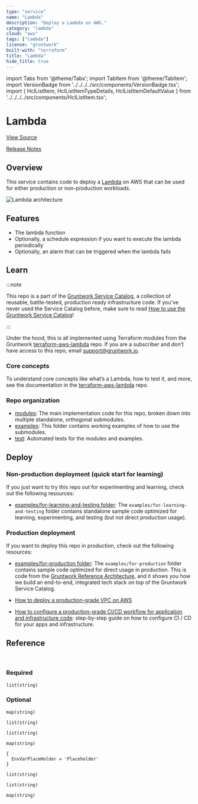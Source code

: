 ```yaml
---
type: "service"
name: "Lambda"
description: "Deploy a Lambda on AWS."
category: "lambda"
cloud: "aws"
tags: ["lambda"]
license: "gruntwork"
built-with: "terraform"
title: "Lambda"
hide_title: true
---
```


import Tabs from '@theme/Tabs';
import TabItem from '@theme/TabItem';
import VersionBadge from '../../../../src/components/VersionBadge.tsx';
import { HclListItem, HclListItemTypeDetails, HclListItemDefaultValue } from '../../../../src/components/HclListItem.tsx';

<VersionBadge version="0.85.0" lastModifiedVersion="0.85.0"/>

# Lambda


<a href="https://github.com/gruntwork-io/terraform-aws-service-catalog/tree/master/modules/services/lambda" className="link-button">View Source</a>

<a href="https://github.com/gruntwork-io/terraform-aws-service-catalog/releases?q=services%2Flambda" className="link-button" title="Release notes for only the service catalog versions which impacted this service.">Release Notes</a>

## Overview

This service contains code to deploy a [Lambda](https://aws.amazon.com/lambda) on AWS that can be used for either
production or non-production workloads.

![Lambda architecture](/img/reference/services/app-orchestration/lambda-service-architecture.png)

## Features

*   The lambda function
*   Optionally, a schedule expression if you want to execute the lambda periodically
*   Optionally, an alarm that can be triggered when the lambda fails

## Learn

:::note

This repo is a part of the [Gruntwork Service Catalog](https://github.com/gruntwork-io/terraform-aws-service-catalog/),
a collection of reusable, battle-tested, production ready infrastructure code.
If you’ve never used the Service Catalog before, make sure to read
[How to use the Gruntwork Service Catalog](https://docs.gruntwork.io/reference/services/intro/overview)!

:::

Under the hood, this is all implemented using Terraform modules from the Gruntwork
[terraform-aws-lambda](https://github.com/gruntwork-io/terraform-aws-lambda) repo. If you are a subscriber and don’t
have access to this repo, email <support@gruntwork.io>.

### Core concepts

To understand core concepts like what’s a Lambda, how to test it, and more, see the
documentation in the [terraform-aws-lambda](https://github.com/gruntwork-io/terraform-aws-lambda) repo.

### Repo organization

*   [modules](https://github.com/gruntwork-io/terraform-aws-service-catalog/tree/master/modules): The main implementation code for this repo, broken down into multiple standalone, orthogonal submodules.
*   [examples](https://github.com/gruntwork-io/terraform-aws-service-catalog/tree/master/examples): This folder contains working examples of how to use the submodules.
*   [test](https://github.com/gruntwork-io/terraform-aws-service-catalog/tree/master/test): Automated tests for the modules and examples.

## Deploy

### Non-production deployment (quick start for learning)

If you just want to try this repo out for experimenting and learning, check out the following resources:

*   [examples/for-learning-and-testing folder](https://github.com/gruntwork-io/terraform-aws-service-catalog/tree/master/examples/for-learning-and-testing): The
    `examples/for-learning-and-testing` folder contains standalone sample code optimized for learning, experimenting, and
    testing (but not direct production usage).

### Production deployment

If you want to deploy this repo in production, check out the following resources:

*   [examples/for-production folder](https://github.com/gruntwork-io/terraform-aws-service-catalog/tree/master/examples/for-production): The `examples/for-production` folder contains sample code
    optimized for direct usage in production. This is code from the
    [Gruntwork Reference Architecture](https://gruntwork.io/reference-architecture), and it shows you how we build an
    end-to-end, integrated tech stack on top of the Gruntwork Service Catalog.

*   [How to deploy a production-grade VPC on AWS](https://docs.gruntwork.io/guides/build-it-yourself/vpc/)

*   [How to configure a production-grade CI/CD workflow for application and infrastructure code](https://docs.gruntwork.io/guides/build-it-yourself/pipelines/):
    step-by-step guide on how to configure CI / CD for your apps and infrastructure.

## Reference

<Tabs>
<TabItem value="inputs" label="Inputs" default>

<br/>

### Required

<HclListItem name="alarm_sns_topic_arns" description="A list of SNS topic ARNs to notify when the lambda alarms change to ALARM, OK, or INSUFFICIENT_DATA state" requirement="required" type="list">
<HclListItemTypeDetails>

```hcl
list(string)
```

</HclListItemTypeDetails>
</HclListItem>

<HclListItem name="memory_size" description="The maximum amount of memory, in MB, your Lambda function will be able to use at runtime. Can be set in 64MB increments from 128MB up to 1536MB. Note that the amount of CPU power given to a Lambda function is proportional to the amount of memory you request, so a Lambda function with 256MB of memory has twice as much CPU power as one with 128MB." requirement="required" type="number">
</HclListItem>

<HclListItem name="name" description="The name of the Lambda function. Used to namespace all resources created by this module." requirement="required" type="string">
</HclListItem>

<HclListItem name="timeout" description="The maximum amount of time, in seconds, your Lambda function will be allowed to run. Must be between 1 and 900 seconds." requirement="required" type="number">
</HclListItem>

### Optional

<HclListItem name="assume_role_policy" description="A custom assume role policy for the IAM role for this Lambda function. If not set, the default is a policy that allows the Lambda service to assume the IAM role, which is what most users will need. However, you can use this variable to override the policy for special cases, such as using a Lambda function to rotate AWS Secrets Manager secrets." requirement="optional" type="string">
<HclListItemDefaultValue defaultValue="null"/>
</HclListItem>

<HclListItem name="cloudwatch_log_group_kms_key_id" description="The ID (ARN, alias ARN, AWS ID) of a customer managed KMS Key to use for encrypting log data." requirement="optional" type="string">
<HclListItemDefaultValue defaultValue="null"/>
</HclListItem>

<HclListItem name="cloudwatch_log_group_retention_in_days" description="The number of days to retain log events in the log group. Refer to https://registry.terraform.io/providers/hashicorp/aws/latest/docs/resources/cloudwatch_log_group#retention_in_days for all the valid values. When null, the log events are retained forever." requirement="optional" type="number">
<HclListItemDefaultValue defaultValue="null"/>
</HclListItem>

<HclListItem name="cloudwatch_log_group_subscription_destination_arn" description="The ARN of the destination to deliver matching log events to. Kinesis stream or Lambda function ARN. Only applicable if <a href=#should_create_cloudwatch_log_group><code>should_create_cloudwatch_log_group</code></a> is true." requirement="optional" type="string">
<HclListItemDefaultValue defaultValue="null"/>
</HclListItem>

<HclListItem name="cloudwatch_log_group_subscription_distribution" description="The method used to distribute log data to the destination. Only applicable when <a href=#cloudwatch_log_group_subscription_destination_arn><code>cloudwatch_log_group_subscription_destination_arn</code></a> is a kinesis stream. Valid values are `Random` and `ByLogStream`." requirement="optional" type="string">
<HclListItemDefaultValue defaultValue="null"/>
</HclListItem>

<HclListItem name="cloudwatch_log_group_subscription_filter_pattern" description="A valid CloudWatch Logs filter pattern for subscribing to a filtered stream of log events." requirement="optional" type="string">
<HclListItemDefaultValue defaultValue=""/>
</HclListItem>

<HclListItem name="cloudwatch_log_group_subscription_role_arn" description="ARN of an IAM role that grants Amazon CloudWatch Logs permissions to deliver ingested log events to the destination. Only applicable when <a href=#cloudwatch_log_group_subscription_destination_arn><code>cloudwatch_log_group_subscription_destination_arn</code></a> is a kinesis stream." requirement="optional" type="string">
<HclListItemDefaultValue defaultValue="null"/>
</HclListItem>

<HclListItem name="cloudwatch_log_group_tags" description="Tags to apply on the CloudWatch Log Group, encoded as a map where the keys are tag keys and values are tag values." requirement="optional" type="map">
<HclListItemTypeDetails>

```hcl
map(string)
```

</HclListItemTypeDetails>
<HclListItemDefaultValue defaultValue="null"/>
</HclListItem>

<HclListItem name="command" description="The CMD for the docker image. Only used if you specify a Docker image via image_uri." requirement="optional" type="list">
<HclListItemTypeDetails>

```hcl
list(string)
```

</HclListItemTypeDetails>
<HclListItemDefaultValue defaultValue="[]"/>
</HclListItem>

<HclListItem name="comparison_operator" description="The arithmetic operation to use when comparing the specified Statistic and Threshold. The specified Statistic value is used as the first operand. Either of the following is supported: `GreaterThanOrEqualToThreshold`, `GreaterThanThreshold`, `LessThanThreshold`, `LessThanOrEqualToThreshold`. Additionally, the values `LessThanLowerOrGreaterThanUpperThreshold`, `LessThanLowerThreshold`, and `GreaterThanUpperThreshold` are used only for alarms based on anomaly detection models." requirement="optional" type="string">
<HclListItemDefaultValue defaultValue="GreaterThanThreshold"/>
</HclListItem>

<HclListItem name="create_resources" description="Set to false to have this module skip creating resources. This weird parameter exists solely because Terraform does not support conditional modules. Therefore, this is a hack to allow you to conditionally decide if this module should create anything or not." requirement="optional" type="bool">
<HclListItemDefaultValue defaultValue="true"/>
</HclListItem>

<HclListItem name="datapoints_to_alarm" description="The number of datapoints that must be breaching to trigger the alarm." requirement="optional" type="number">
<HclListItemDefaultValue defaultValue="1"/>
</HclListItem>

<HclListItem name="dead_letter_target_arn" description="The ARN of an SNS topic or an SQS queue to notify when invocation of a Lambda function fails. If this option is used, you must grant this function's IAM role (the ID is outputted as iam_role_id) access to write to the target object, which means allowing either the sns:Publish or sqs:SendMessage action on this ARN, depending on which service is targeted." requirement="optional">
<HclListItemDefaultValue defaultValue="null"/>
</HclListItem>

<HclListItem name="description" description="A description of what the Lambda function does." requirement="optional" type="string">
<HclListItemDefaultValue defaultValue="null"/>
</HclListItem>

<HclListItem name="enable_versioning" description="Set to true to enable versioning for this Lambda function. This allows you to use aliases to refer to execute different versions of the function in different environments. Note that an alternative way to run Lambda functions in multiple environments is to version your Terraform code." requirement="optional" type="bool">
<HclListItemDefaultValue defaultValue="false"/>
</HclListItem>

<HclListItem name="entry_point" description="The ENTRYPOINT for the docker image. Only used if you specify a Docker image via image_uri." requirement="optional" type="list">
<HclListItemTypeDetails>

```hcl
list(string)
```

</HclListItemTypeDetails>
<HclListItemDefaultValue defaultValue="[]"/>
</HclListItem>

<HclListItem name="environment_variables" description="A map of environment variables to pass to the Lambda function. AWS will automatically encrypt these with KMS and decrypt them when running the function." requirement="optional" type="map">
<HclListItemTypeDetails>

```hcl
map(string)
```

</HclListItemTypeDetails>
<HclListItemDefaultValue>

```hcl
{
  EnvVarPlaceHolder = 'Placeholder'
}
```

</HclListItemDefaultValue>
</HclListItem>

<HclListItem name="evaluation_periods" description="The number of periods over which data is compared to the specified threshold." requirement="optional" type="number">
<HclListItemDefaultValue defaultValue="1"/>
</HclListItem>

<HclListItem name="file_system_access_point_arn" description="The ARN of an EFS access point to use to access the file system. Only used if <a href=#mount_to_file_system><code>mount_to_file_system</code></a> is true." requirement="optional" type="string">
<HclListItemDefaultValue defaultValue="null"/>
</HclListItem>

<HclListItem name="file_system_mount_path" description="The mount path where the lambda can access the file system. This path must begin with /mnt/. Only used if <a href=#mount_to_file_system><code>mount_to_file_system</code></a> is true." requirement="optional" type="string">
<HclListItemDefaultValue defaultValue="null"/>
</HclListItem>

<HclListItem name="handler" description="The function entrypoint in your code. This is typically the name of a function or method in your code that AWS will execute when this Lambda function is triggered." requirement="optional" type="string">
<HclListItemDefaultValue defaultValue="null"/>
</HclListItem>

<HclListItem name="image_uri" description="The ECR image URI containing the function's deployment package. Example: 01234501234501.dkr.ecr.us-east-1.amazonaws.com/image_name:image_tag" requirement="optional" type="string">
<HclListItemDefaultValue defaultValue="null"/>
</HclListItem>

<HclListItem name="kms_key_arn" description="A custom KMS key to use to encrypt and decrypt Lambda function environment variables. Leave it blank to use the default KMS key provided in your AWS account." requirement="optional" type="string">
<HclListItemDefaultValue defaultValue="null"/>
</HclListItem>

<HclListItem name="lambda_role_permissions_boundary_arn" description="The ARN of the policy that is used to set the permissions boundary for the IAM role for the lambda" requirement="optional" type="string">
<HclListItemDefaultValue defaultValue="null"/>
</HclListItem>

<HclListItem name="layers" description="The list of Lambda Layer Version ARNs to attach to your Lambda Function. You can have a maximum of 5 Layers attached to each function." requirement="optional" type="list">
<HclListItemTypeDetails>

```hcl
list(string)
```

</HclListItemTypeDetails>
<HclListItemDefaultValue defaultValue="[]"/>
</HclListItem>

<HclListItem name="metric_name" description="The name for the alarm's associated metric." requirement="optional" type="string">
<HclListItemDefaultValue defaultValue="Errors"/>
</HclListItem>

<HclListItem name="mount_to_file_system" description="Set to true to mount your Lambda function on an EFS. Note that the lambda must also be deployed inside a VPC (run_in_vpc must be set to true) for this config to have any effect." requirement="optional" type="bool">
<HclListItemDefaultValue defaultValue="false"/>
</HclListItem>

<HclListItem name="namespace" description="The namespace to use for all resources created by this module. If not set, <a href=#lambda_function_name><code>lambda_function_name</code></a>, with '-scheduled' as a suffix, is used." requirement="optional" type="string">
<HclListItemDefaultValue defaultValue="null"/>
</HclListItem>

<HclListItem name="period" description="The period in seconds over which the specified `statistic` is applied." requirement="optional" type="number">
<HclListItemDefaultValue defaultValue="60"/>
</HclListItem>

<HclListItem name="reserved_concurrent_executions" description="The amount of reserved concurrent executions for this lambda function or -1 if unreserved." requirement="optional" type="number">
<HclListItemDefaultValue defaultValue="null"/>
</HclListItem>

<HclListItem name="run_in_vpc" description="Set to true to give your Lambda function access to resources within a VPC." requirement="optional" type="bool">
<HclListItemDefaultValue defaultValue="false"/>
</HclListItem>

<HclListItem name="runtime" description="The runtime environment for the Lambda function (e.g. nodejs, python2.7, java8). See https://docs.aws.amazon.com/lambda/latest/dg/API_CreateFunction.html#SSS-CreateFunction-request-Runtime for all possible values." requirement="optional" type="string">
<HclListItemDefaultValue defaultValue="null"/>
</HclListItem>

<HclListItem name="s3_bucket" description="An S3 bucket location containing the function's deployment package. Exactly one of <a href=#source_path><code>source_path</code></a> or the <a href=#s3_xxx><code>s3_xxx</code></a> variables must be specified." requirement="optional" type="string">
<HclListItemDefaultValue defaultValue="null"/>
</HclListItem>

<HclListItem name="s3_key" description="The path within <a href=#s3_bucket><code>s3_bucket</code></a> where the deployment package is located. Exactly one of <a href=#source_path><code>source_path</code></a> or the <a href=#s3_xxx><code>s3_xxx</code></a> variables must be specified." requirement="optional" type="string">
<HclListItemDefaultValue defaultValue="null"/>
</HclListItem>

<HclListItem name="s3_object_version" description="The version of the path in <a href=#s3_key><code>s3_key</code></a> to use as the deployment package. Exactly one of <a href=#source_path><code>source_path</code></a> or the <a href=#s3_xxx><code>s3_xxx</code></a> variables must be specified." requirement="optional" type="string">
<HclListItemDefaultValue defaultValue="null"/>
</HclListItem>

<HclListItem name="schedule_expression" description="An expression that defines the schedule for this lambda job. For example, cron(0 20 * * ? *) or rate(5 minutes). For more information visit https://docs.aws.amazon.com/lambda/latest/dg/services-cloudwatchevents-expressions.html" requirement="optional" type="string">
<HclListItemDefaultValue defaultValue="null"/>
</HclListItem>

<HclListItem name="set_source_code_hash" description="If set to false, this function will no longer set the source_code_hash parameter, so this module will no longer detect and upload changes to the deployment package. This is primarily useful if you update the Lambda function from outside of this module (e.g., you have scripts that do it separately) and want to avoid a plan diff. Used only if <a href=#source_path><code>source_path</code></a> is non-empty." requirement="optional" type="bool">
<HclListItemDefaultValue defaultValue="true"/>
</HclListItem>

<HclListItem name="should_create_cloudwatch_log_group" description="When true, precreate the CloudWatch Log Group to use for log aggregation from the lambda function execution. This is useful if you wish to customize the CloudWatch Log Group with various settings such as retention periods and KMS encryption. When false, AWS Lambda will automatically create a basic log group to use." requirement="optional" type="bool">
<HclListItemDefaultValue defaultValue="true"/>
</HclListItem>

<HclListItem name="should_create_outbound_rule" description="If true, create an egress rule allowing all outbound traffic from Lambda function to the entire Internet (e.g. 0.0.0.0/0)." requirement="optional" type="bool">
<HclListItemDefaultValue defaultValue="false"/>
</HclListItem>

<HclListItem name="skip_zip" description="Set to true to skip zip archive creation and assume that <a href=#source_path><code>source_path</code></a> points to a pregenerated zip archive." requirement="optional" type="bool">
<HclListItemDefaultValue defaultValue="false"/>
</HclListItem>

<HclListItem name="source_path" description="The path to the directory that contains your Lambda function source code. This code will be zipped up and uploaded to Lambda as your deployment package. If <a href=#skip_zip><code>skip_zip</code></a> is set to true, then this is assumed to be the path to an already-zipped file, and it will be uploaded directly to Lambda as a deployment package. Exactly one of <a href=#source_path><code>source_path</code></a> or the <a href=#s3_xxx><code>s3_xxx</code></a> variables must be specified." requirement="optional" type="string">
<HclListItemDefaultValue defaultValue="null"/>
</HclListItem>

<HclListItem name="statistic" description="The statistic to apply to the alarm's associated metric." requirement="optional" type="string">
<HclListItemDefaultValue defaultValue="Sum"/>
</HclListItem>

<HclListItem name="subnet_ids" description="A list of subnet IDs the Lambda function should be able to access within your VPC. Only used if <a href=#run_in_vpc><code>run_in_vpc</code></a> is true." requirement="optional" type="list">
<HclListItemTypeDetails>

```hcl
list(string)
```

</HclListItemTypeDetails>
<HclListItemDefaultValue defaultValue="[]"/>
</HclListItem>

<HclListItem name="tags" description="A map of tags to apply to the Lambda function." requirement="optional" type="map">
<HclListItemTypeDetails>

```hcl
map(string)
```

</HclListItemTypeDetails>
<HclListItemDefaultValue defaultValue="{}"/>
</HclListItem>

<HclListItem name="threshold" description="The value against which the specified statistic is compared. This parameter is required for alarms based on static thresholds, but should not be used for alarms based on anomaly detection models." requirement="optional" type="number">
<HclListItemDefaultValue defaultValue="0"/>
</HclListItem>

<HclListItem name="use_managed_iam_policies" description="When true, all IAM policies will be managed as dedicated policies rather than inline policies attached to the IAM roles. Dedicated managed policies are friendlier to automated policy checkers, which may scan a single resource for findings. As such, it is important to avoid inline policies when targeting compliance with various security standards." requirement="optional" type="bool">
<HclListItemDefaultValue defaultValue="true"/>
</HclListItem>

<HclListItem name="vpc_id" description="The ID of the VPC the Lambda function should be able to access. Only used if <a href=#run_in_vpc><code>run_in_vpc</code></a> is true." requirement="optional" type="string">
<HclListItemDefaultValue defaultValue="null"/>
</HclListItem>

<HclListItem name="working_directory" description="The working directory for the docker image. Only used if you specify a Docker image via image_uri." requirement="optional" type="string">
<HclListItemDefaultValue defaultValue="null"/>
</HclListItem>

<HclListItem name="zip_output_path" description="The path to store the output zip file of your source code. If empty, defaults to module path. This should be the full path to the zip file, not a directory." requirement="optional" type="string">
<HclListItemDefaultValue defaultValue="null"/>
</HclListItem>

</TabItem>
<TabItem value="outputs" label="Outputs">

<br/>

<HclListItem name="alarm_actions" description="The list of actions to execute when this alarm transitions into an ALARM state from any other state">
</HclListItem>

<HclListItem name="alarm_arn" description="ARN of the Cloudwatch alarm">
</HclListItem>

<HclListItem name="alarm_name" description="Name of the Cloudwatch alarm">
</HclListItem>

<HclListItem name="event_rule_arn" description="Cloudwatch Event Rule Arn">
</HclListItem>

<HclListItem name="event_rule_schedule" description="Cloudwatch Event Rule schedule expression">
</HclListItem>

<HclListItem name="function_arn" description="Amazon Resource Name (ARN) identifying the Lambda Function">
</HclListItem>

<HclListItem name="function_name" description="Unique name for Lambda Function">
</HclListItem>

<HclListItem name="iam_role_arn" description="Amazon Resource Name (ARN) of the AWS IAM Role created for the Lambda Function">
</HclListItem>

<HclListItem name="iam_role_id" description="Name of the AWS IAM Role created for the Lambda Function">
</HclListItem>

<HclListItem name="insufficient_data_actions" description="The list of actions to execute when this alarm transitions into an INSUFFICIENT_DATA state from any other state">
</HclListItem>

<HclListItem name="invoke_arn" description="Amazon Resource Name (ARN) to be used for invoking the Lambda Function">
</HclListItem>

<HclListItem name="ok_actions" description="The list of actions to execute when this alarm transitions into an OK state from any other state">
</HclListItem>

<HclListItem name="qualified_arn" description="Amazon Resource Name (ARN) identifying your Lambda Function version">
</HclListItem>

<HclListItem name="security_group_id" description="Security Group ID of the Security Group created for the Lambda Function">
</HclListItem>

<HclListItem name="version" description="Latest published version of your Lambda Function">
</HclListItem>

</TabItem>
</Tabs>


<!-- ##DOCS-SOURCER-START
{"sourcePlugin":"service-catalog-api","hash":"de3c33228a02c08efe7e24068e236ddb"}
##DOCS-SOURCER-END -->
